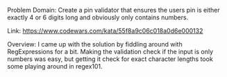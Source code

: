 Problem Domain: Create a pin validator that ensures the users pin is either exactly 4 or 6 digits long and obviously only contains numbers.

Link: https://www.codewars.com/kata/55f8a9c06c018a0d6e000132

Overview: I came up with the solution by fiddling around with RegExpressions for a bit. Making the validation check if the input is only numbers was easy, but getting it check for exact character lengths took some playing around in regex101.